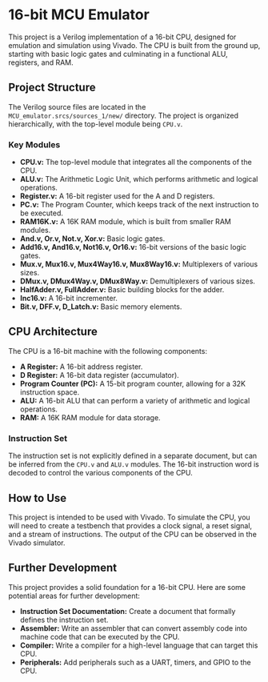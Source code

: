 # 16-bit MCU Emulator

This project is a Verilog implementation of a 16-bit CPU, designed for emulation and simulation using Vivado. The CPU is built from the ground up, starting with basic logic gates and culminating in a functional ALU, registers, and RAM.

## Project Structure

The Verilog source files are located in the `MCU_emulator.srcs/sources_1/new/` directory. The project is organized hierarchically, with the top-level module being `CPU.v`.

### Key Modules

*   **CPU.v:** The top-level module that integrates all the components of the CPU.
*   **ALU.v:** The Arithmetic Logic Unit, which performs arithmetic and logical operations.
*   **Register.v:** A 16-bit register used for the A and D registers.
*   **PC.v:** The Program Counter, which keeps track of the next instruction to be executed.
*   **RAM16K.v:** A 16K RAM module, which is built from smaller RAM modules.
*   **And.v, Or.v, Not.v, Xor.v:** Basic logic gates.
*   **Add16.v, And16.v, Not16.v, Or16.v:** 16-bit versions of the basic logic gates.
*   **Mux.v, Mux16.v, Mux4Way16.v, Mux8Way16.v:** Multiplexers of various sizes.
*   **DMux.v, DMux4Way.v, DMux8Way.v:** Demultiplexers of various sizes.
*   **HalfAdder.v, FullAdder.v:** Basic building blocks for the adder.
*   **Inc16.v:** A 16-bit incrementer.
*   **Bit.v, DFF.v, D_Latch.v:** Basic memory elements.

## CPU Architecture

The CPU is a 16-bit machine with the following components:

*   **A Register:** A 16-bit address register.
*   **D Register:** A 16-bit data register (accumulator).
*   **Program Counter (PC):** A 15-bit program counter, allowing for a 32K instruction space.
*   **ALU:** A 16-bit ALU that can perform a variety of arithmetic and logical operations.
*   **RAM:** A 16K RAM module for data storage.

### Instruction Set

The instruction set is not explicitly defined in a separate document, but can be inferred from the `CPU.v` and `ALU.v` modules. The 16-bit instruction word is decoded to control the various components of the CPU.

## How to Use

This project is intended to be used with Vivado. To simulate the CPU, you will need to create a testbench that provides a clock signal, a reset signal, and a stream of instructions. The output of the CPU can be observed in the Vivado simulator.

## Further Development

This project provides a solid foundation for a 16-bit CPU. Here are some potential areas for further development:

*   **Instruction Set Documentation:** Create a document that formally defines the instruction set.
*   **Assembler:** Write an assembler that can convert assembly code into machine code that can be executed by the CPU.
*   **Compiler:** Write a compiler for a high-level language that can target this CPU.
*   **Peripherals:** Add peripherals such as a UART, timers, and GPIO to the CPU.
